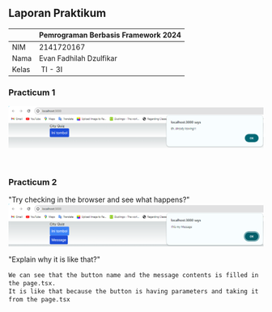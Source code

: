 ## Laporan Praktikum

|  | Pemrograman Berbasis Framework 2024 |
|--|--|
| NIM |  2141720167|
| Nama |  Evan Fadhilah Dzulfikar |
| Kelas | TI - 3I |


### Practicum 1

![Screenshot](assets-report/01.png)

<br />

### Practicum 2

"Try checking in the browser and see what happens?"
![Screenshot](assets-report/02.png)

"Explain why it is like that?"

    We can see that the button name and the message contents is filled in the page.tsx.
    It is like that because the button is having parameters and taking it from the page.tsx

<br />

